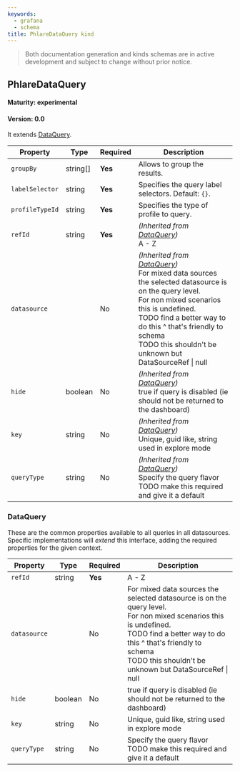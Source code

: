 ```yaml
---
keywords:
  - grafana
  - schema
title: PhlareDataQuery kind
---
```

> Both documentation generation and kinds schemas are in active development and subject to change without prior notice.

## PhlareDataQuery

#### Maturity: experimental
#### Version: 0.0



It extends [DataQuery](#dataquery).

| Property        | Type     | Required | Description                                                                                                                                                                                                                                                                                            |
|-----------------|----------|----------|--------------------------------------------------------------------------------------------------------------------------------------------------------------------------------------------------------------------------------------------------------------------------------------------------------|
| `groupBy`       | string[] | **Yes**  | Allows to group the results.                                                                                                                                                                                                                                                                           |
| `labelSelector` | string   | **Yes**  | Specifies the query label selectors. Default: `{}`.                                                                                                                                                                                                                                                    |
| `profileTypeId` | string   | **Yes**  | Specifies the type of profile to query.                                                                                                                                                                                                                                                                |
| `refId`         | string   | **Yes**  | *(Inherited from [DataQuery](#dataquery))*<br/>A - Z                                                                                                                                                                                                                                                   |
| `datasource`    |          | No       | *(Inherited from [DataQuery](#dataquery))*<br/>For mixed data sources the selected datasource is on the query level.<br/>For non mixed scenarios this is undefined.<br/>TODO find a better way to do this ^ that's friendly to schema<br/>TODO this shouldn't be unknown but DataSourceRef &#124; null |
| `hide`          | boolean  | No       | *(Inherited from [DataQuery](#dataquery))*<br/>true if query is disabled (ie should not be returned to the dashboard)                                                                                                                                                                                  |
| `key`           | string   | No       | *(Inherited from [DataQuery](#dataquery))*<br/>Unique, guid like, string used in explore mode                                                                                                                                                                                                          |
| `queryType`     | string   | No       | *(Inherited from [DataQuery](#dataquery))*<br/>Specify the query flavor<br/>TODO make this required and give it a default                                                                                                                                                                              |

### DataQuery

These are the common properties available to all queries in all datasources.
Specific implementations will *extend* this interface, adding the required
properties for the given context.

| Property     | Type    | Required | Description                                                                                                                                                                                                                                             |
|--------------|---------|----------|---------------------------------------------------------------------------------------------------------------------------------------------------------------------------------------------------------------------------------------------------------|
| `refId`      | string  | **Yes**  | A - Z                                                                                                                                                                                                                                                   |
| `datasource` |         | No       | For mixed data sources the selected datasource is on the query level.<br/>For non mixed scenarios this is undefined.<br/>TODO find a better way to do this ^ that's friendly to schema<br/>TODO this shouldn't be unknown but DataSourceRef &#124; null |
| `hide`       | boolean | No       | true if query is disabled (ie should not be returned to the dashboard)                                                                                                                                                                                  |
| `key`        | string  | No       | Unique, guid like, string used in explore mode                                                                                                                                                                                                          |
| `queryType`  | string  | No       | Specify the query flavor<br/>TODO make this required and give it a default                                                                                                                                                                              |


